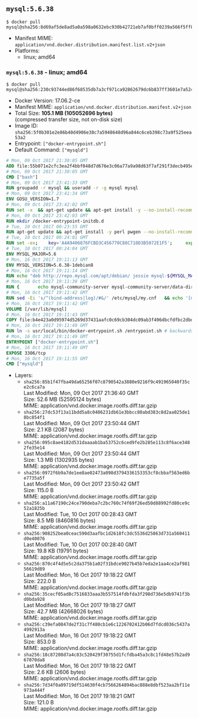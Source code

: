 ## `mysql:5.6.38`

```console
$ docker pull mysql@sha256:8d69af5de8ad5a0a598a0632ebc930b42721eb7af0bff0239a566f5ff8edb9a6
```

-	Manifest MIME: `application/vnd.docker.distribution.manifest.list.v2+json`
-	Platforms:
	-	linux; amd64

### `mysql:5.6.38` - linux; amd64

```console
$ docker pull mysql@sha256:230c93744ed86f68535db7a3cf971ca92862679dc6b837ff3601e7a524fb45b7
```

-	Docker Version: 17.06.2-ce
-	Manifest MIME: `application/vnd.docker.distribution.manifest.v2+json`
-	Total Size: **105.1 MB (105052696 bytes)**  
	(compressed transfer size, not on-disk size)
-	Image ID: `sha256:5f0b301e2e86b40d4906e38c7a5948648d96a844c6ceb398c73a9f525eea53a2`
-	Entrypoint: `["docker-entrypoint.sh"]`
-	Default Command: `["mysqld"]`

```dockerfile
# Mon, 09 Oct 2017 21:30:05 GMT
ADD file:55b071e2cfc3ea2f4bbf048d7d676e3c06a77a9a98d63f7af291f3decb495ec8 in / 
# Mon, 09 Oct 2017 21:30:05 GMT
CMD ["bash"]
# Mon, 09 Oct 2017 23:41:33 GMT
RUN groupadd -r mysql && useradd -r -g mysql mysql
# Mon, 09 Oct 2017 23:41:34 GMT
ENV GOSU_VERSION=1.7
# Mon, 09 Oct 2017 23:42:02 GMT
RUN set -x 	&& apt-get update && apt-get install -y --no-install-recommends ca-certificates wget && rm -rf /var/lib/apt/lists/* 	&& wget -O /usr/local/bin/gosu "https://github.com/tianon/gosu/releases/download/$GOSU_VERSION/gosu-$(dpkg --print-architecture)" 	&& wget -O /usr/local/bin/gosu.asc "https://github.com/tianon/gosu/releases/download/$GOSU_VERSION/gosu-$(dpkg --print-architecture).asc" 	&& export GNUPGHOME="$(mktemp -d)" 	&& gpg --keyserver ha.pool.sks-keyservers.net --recv-keys B42F6819007F00F88E364FD4036A9C25BF357DD4 	&& gpg --batch --verify /usr/local/bin/gosu.asc /usr/local/bin/gosu 	&& rm -r "$GNUPGHOME" /usr/local/bin/gosu.asc 	&& chmod +x /usr/local/bin/gosu 	&& gosu nobody true 	&& apt-get purge -y --auto-remove ca-certificates wget
# Mon, 09 Oct 2017 23:42:03 GMT
RUN mkdir /docker-entrypoint-initdb.d
# Tue, 10 Oct 2017 00:23:55 GMT
RUN apt-get update && apt-get install -y perl pwgen --no-install-recommends && rm -rf /var/lib/apt/lists/*
# Tue, 10 Oct 2017 00:24:01 GMT
RUN set -ex; 	key='A4A9406876FCBD3C456770C88C718D3B5072E1F5'; 	export GNUPGHOME="$(mktemp -d)"; 	gpg --keyserver ha.pool.sks-keyservers.net --recv-keys "$key"; 	gpg --export "$key" > /etc/apt/trusted.gpg.d/mysql.gpg; 	rm -r "$GNUPGHOME"; 	apt-key list > /dev/null
# Tue, 10 Oct 2017 00:24:04 GMT
ENV MYSQL_MAJOR=5.6
# Mon, 16 Oct 2017 19:11:13 GMT
ENV MYSQL_VERSION=5.6.38-1debian8
# Mon, 16 Oct 2017 19:11:14 GMT
RUN echo "deb http://repo.mysql.com/apt/debian/ jessie mysql-${MYSQL_MAJOR}" > /etc/apt/sources.list.d/mysql.list
# Mon, 16 Oct 2017 19:11:39 GMT
RUN { 		echo mysql-community-server mysql-community-server/data-dir select ''; 		echo mysql-community-server mysql-community-server/root-pass password ''; 		echo mysql-community-server mysql-community-server/re-root-pass password ''; 		echo mysql-community-server mysql-community-server/remove-test-db select false; 	} | debconf-set-selections 	&& apt-get update && apt-get install -y mysql-server="${MYSQL_VERSION}" && rm -rf /var/lib/apt/lists/* 	&& rm -rf /var/lib/mysql && mkdir -p /var/lib/mysql /var/run/mysqld 	&& chown -R mysql:mysql /var/lib/mysql /var/run/mysqld 	&& chmod 777 /var/run/mysqld
# Mon, 16 Oct 2017 19:11:42 GMT
RUN sed -Ei 's/^(bind-address|log)/#&/' /etc/mysql/my.cnf 	&& echo '[mysqld]\nskip-host-cache\nskip-name-resolve' > /etc/mysql/conf.d/docker.cnf
# Mon, 16 Oct 2017 19:11:42 GMT
VOLUME [/var/lib/mysql]
# Mon, 16 Oct 2017 19:11:43 GMT
COPY file:b4e423a0d95974d5269d37431aafc0c69cb304dc09ab3f496dbcfdfbc2dbd818 in /usr/local/bin/ 
# Mon, 16 Oct 2017 19:11:49 GMT
RUN ln -s usr/local/bin/docker-entrypoint.sh /entrypoint.sh # backwards compat
# Mon, 16 Oct 2017 19:11:49 GMT
ENTRYPOINT ["docker-entrypoint.sh"]
# Mon, 16 Oct 2017 19:11:49 GMT
EXPOSE 3306/tcp
# Mon, 16 Oct 2017 19:11:55 GMT
CMD ["mysqld"]
```

-	Layers:
	-	`sha256:85b1f47fba49da65256f07c8790542a3880e9216f9c491965040f35ce2c6ca7a`  
		Last Modified: Mon, 09 Oct 2017 21:36:40 GMT  
		Size: 52.6 MB (52595124 bytes)  
		MIME: application/vnd.docker.image.rootfs.diff.tar.gzip
	-	`sha256:27dc53f13a11bdd5a8c0406231db61e3bbcc80abd383c8d2aa025de18bc854f1`  
		Last Modified: Mon, 09 Oct 2017 23:50:44 GMT  
		Size: 2.1 KB (2087 bytes)  
		MIME: application/vnd.docker.image.rootfs.diff.tar.gzip
	-	`sha256:095c8ae4182d531daaaab1ba53752c6ced9fe2b285e113c8f6ace3482fe35e14`  
		Last Modified: Mon, 09 Oct 2017 23:50:44 GMT  
		Size: 1.3 MB (1302935 bytes)  
		MIME: application/vnd.docker.image.rootfs.diff.tar.gzip
	-	`sha256:0972f6b9a7de1ee8ae02473a098d3794336153353cf8cbbaf563ed6be7735a5f`  
		Last Modified: Mon, 09 Oct 2017 23:50:42 GMT  
		Size: 115.0 B  
		MIME: application/vnd.docker.image.rootfs.diff.tar.gzip
	-	`sha256:a11a67190c24ce790deba7c2bc760c74f69f26ed50d88992fd80ce9c52a1825b`  
		Last Modified: Tue, 10 Oct 2017 00:28:43 GMT  
		Size: 8.5 MB (8460816 bytes)  
		MIME: application/vnd.docker.image.rootfs.diff.tar.gzip
	-	`sha256:908252bea0ceac590d3aafbc1d2618fc3dc5536d25863d731a560411d0e40076`  
		Last Modified: Tue, 10 Oct 2017 00:28:40 GMT  
		Size: 19.8 KB (19791 bytes)  
		MIME: application/vnd.docker.image.rootfs.diff.tar.gzip
	-	`sha256:870c4f4d5e5c2da375b1a02f31bdce9027b45b7eda2e1aa4ce2af98156619d89`  
		Last Modified: Mon, 16 Oct 2017 19:18:22 GMT  
		Size: 222.0 B  
		MIME: application/vnd.docker.image.rootfs.diff.tar.gzip
	-	`sha256:35cecf05ad8c7516833aaa3b557514fdbfda3f298d736e5db9741f3bd0bda928`  
		Last Modified: Mon, 16 Oct 2017 19:18:27 GMT  
		Size: 42.7 MB (42668026 bytes)  
		MIME: application/vnd.docker.image.rootfs.diff.tar.gzip
	-	`sha256:c39efa0847de2f31c7f480cb1e6c1226702412b06d7fdcd036c5437a4992913a`  
		Last Modified: Mon, 16 Oct 2017 19:18:22 GMT  
		Size: 853.0 B  
		MIME: application/vnd.docker.image.rootfs.diff.tar.gzip
	-	`sha256:18c87208d7a4c83c520429f30755d1fcfdba45a3c8c1fd48e57b2ad967070da8`  
		Last Modified: Mon, 16 Oct 2017 19:18:22 GMT  
		Size: 2.6 KB (2606 bytes)  
		MIME: application/vnd.docker.image.rootfs.diff.tar.gzip
	-	`sha256:7d34f0a09719df514630f4cb7566264894bac888e8dbf523aa2bf11e973a444f`  
		Last Modified: Mon, 16 Oct 2017 19:18:21 GMT  
		Size: 121.0 B  
		MIME: application/vnd.docker.image.rootfs.diff.tar.gzip
